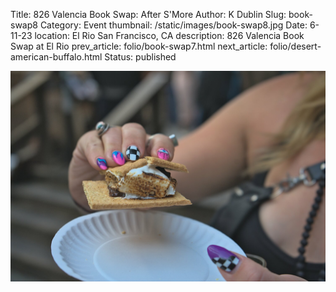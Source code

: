 Title: 826 Valencia Book Swap: After S'More
Author: K Dublin
Slug: book-swap8
Category: Event
thumbnail: /static/images/book-swap8.jpg
Date: 6-11-23
location: El Rio San Francisco, CA
description: 826 Valencia Book Swap at El Rio
prev_article: folio/book-swap7.html
next_article: folio/desert-american-buffalo.html
Status: published

<img src="../static/images/book-swap8.jpg" alt="826 Valencia Book Swap" width=1000px />
